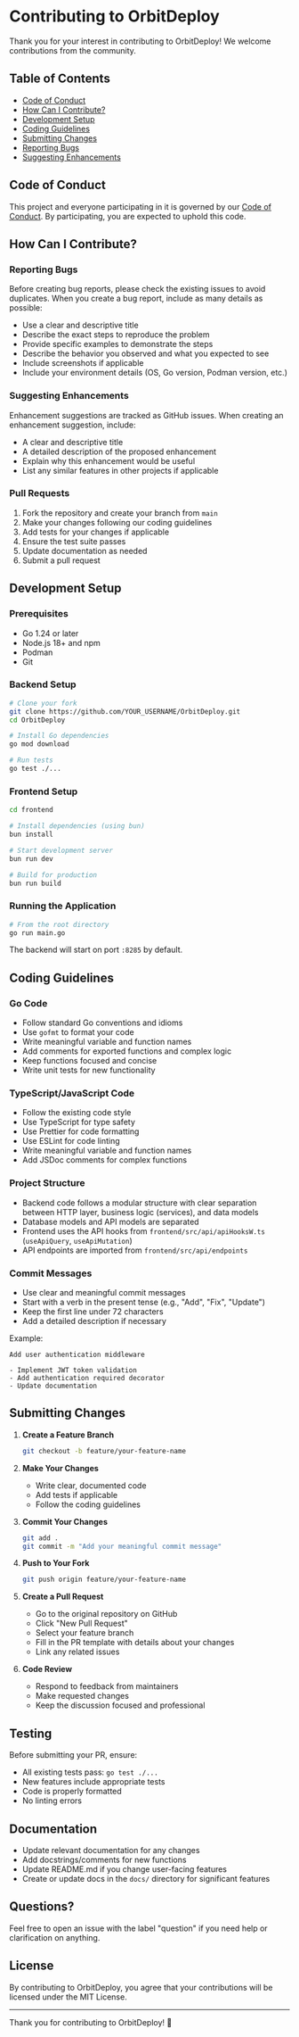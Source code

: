 # Contributing to OrbitDeploy

Thank you for your interest in contributing to OrbitDeploy! We welcome contributions from the community.

## Table of Contents

- [Code of Conduct](#code-of-conduct)
- [How Can I Contribute?](#how-can-i-contribute)
- [Development Setup](#development-setup)
- [Coding Guidelines](#coding-guidelines)
- [Submitting Changes](#submitting-changes)
- [Reporting Bugs](#reporting-bugs)
- [Suggesting Enhancements](#suggesting-enhancements)

## Code of Conduct

This project and everyone participating in it is governed by our [Code of Conduct](CODE_OF_CONDUCT.md). By participating, you are expected to uphold this code.

## How Can I Contribute?

### Reporting Bugs

Before creating bug reports, please check the existing issues to avoid duplicates. When you create a bug report, include as many details as possible:

- Use a clear and descriptive title
- Describe the exact steps to reproduce the problem
- Provide specific examples to demonstrate the steps
- Describe the behavior you observed and what you expected to see
- Include screenshots if applicable
- Include your environment details (OS, Go version, Podman version, etc.)

### Suggesting Enhancements

Enhancement suggestions are tracked as GitHub issues. When creating an enhancement suggestion, include:

- A clear and descriptive title
- A detailed description of the proposed enhancement
- Explain why this enhancement would be useful
- List any similar features in other projects if applicable

### Pull Requests

1. Fork the repository and create your branch from `main`
2. Make your changes following our coding guidelines
3. Add tests for your changes if applicable
4. Ensure the test suite passes
5. Update documentation as needed
6. Submit a pull request

## Development Setup

### Prerequisites

- Go 1.24 or later
- Node.js 18+ and npm
- Podman
- Git

### Backend Setup

```bash
# Clone your fork
git clone https://github.com/YOUR_USERNAME/OrbitDeploy.git
cd OrbitDeploy

# Install Go dependencies
go mod download

# Run tests
go test ./...
```

### Frontend Setup

```bash
cd frontend

# Install dependencies (using bun)
bun install

# Start development server
bun run dev

# Build for production
bun run build
```

### Running the Application

```bash
# From the root directory
go run main.go
```

The backend will start on port `:8285` by default.

## Coding Guidelines

### Go Code

- Follow standard Go conventions and idioms
- Use `gofmt` to format your code
- Write meaningful variable and function names
- Add comments for exported functions and complex logic
- Keep functions focused and concise
- Write unit tests for new functionality

### TypeScript/JavaScript Code

- Follow the existing code style
- Use TypeScript for type safety
- Use Prettier for code formatting
- Use ESLint for code linting
- Write meaningful variable and function names
- Add JSDoc comments for complex functions

### Project Structure

- Backend code follows a modular structure with clear separation between HTTP layer, business logic (services), and data models
- Database models and API models are separated
- Frontend uses the API hooks from `frontend/src/api/apiHooksW.ts` (`useApiQuery`, `useApiMutation`)
- API endpoints are imported from `frontend/src/api/endpoints`

### Commit Messages

- Use clear and meaningful commit messages
- Start with a verb in the present tense (e.g., "Add", "Fix", "Update")
- Keep the first line under 72 characters
- Add a detailed description if necessary

Example:
```
Add user authentication middleware

- Implement JWT token validation
- Add authentication required decorator
- Update documentation
```

## Submitting Changes

1. **Create a Feature Branch**
   ```bash
   git checkout -b feature/your-feature-name
   ```

2. **Make Your Changes**
   - Write clear, documented code
   - Add tests if applicable
   - Follow the coding guidelines

3. **Commit Your Changes**
   ```bash
   git add .
   git commit -m "Add your meaningful commit message"
   ```

4. **Push to Your Fork**
   ```bash
   git push origin feature/your-feature-name
   ```

5. **Create a Pull Request**
   - Go to the original repository on GitHub
   - Click "New Pull Request"
   - Select your feature branch
   - Fill in the PR template with details about your changes
   - Link any related issues

6. **Code Review**
   - Respond to feedback from maintainers
   - Make requested changes
   - Keep the discussion focused and professional

## Testing

Before submitting your PR, ensure:

- All existing tests pass: `go test ./...`
- New features include appropriate tests
- Code is properly formatted
- No linting errors

## Documentation

- Update relevant documentation for any changes
- Add docstrings/comments for new functions
- Update README.md if you change user-facing features
- Create or update docs in the `docs/` directory for significant features

## Questions?

Feel free to open an issue with the label "question" if you need help or clarification on anything.

## License

By contributing to OrbitDeploy, you agree that your contributions will be licensed under the MIT License.

---

Thank you for contributing to OrbitDeploy! 🚀
